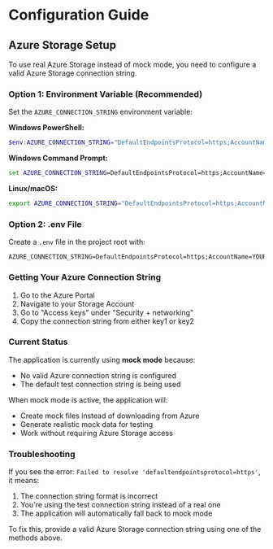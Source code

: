 # Configuration Guide

## Azure Storage Setup

To use real Azure Storage instead of mock mode, you need to configure a valid Azure Storage connection string.

### Option 1: Environment Variable (Recommended)

Set the `AZURE_CONNECTION_STRING` environment variable:

**Windows PowerShell:**
```powershell
$env:AZURE_CONNECTION_STRING="DefaultEndpointsProtocol=https;AccountName=YOUR_ACCOUNT;AccountKey=YOUR_KEY;EndpointSuffix=core.windows.net"
```

**Windows Command Prompt:**
```cmd
set AZURE_CONNECTION_STRING=DefaultEndpointsProtocol=https;AccountName=YOUR_ACCOUNT;AccountKey=YOUR_KEY;EndpointSuffix=core.windows.net
```

**Linux/macOS:**
```bash
export AZURE_CONNECTION_STRING="DefaultEndpointsProtocol=https;AccountName=YOUR_ACCOUNT;AccountKey=YOUR_KEY;EndpointSuffix=core.windows.net"
```

### Option 2: .env File

Create a `.env` file in the project root with:
```
AZURE_CONNECTION_STRING=DefaultEndpointsProtocol=https;AccountName=YOUR_ACCOUNT;AccountKey=YOUR_KEY;EndpointSuffix=core.windows.net
```

### Getting Your Azure Connection String

1. Go to the Azure Portal
2. Navigate to your Storage Account
3. Go to "Access keys" under "Security + networking"
4. Copy the connection string from either key1 or key2

### Current Status

The application is currently using **mock mode** because:
- No valid Azure connection string is configured
- The default test connection string is being used

When mock mode is active, the application will:
- Create mock files instead of downloading from Azure
- Generate realistic mock data for testing
- Work without requiring Azure Storage access

### Troubleshooting

If you see the error: `Failed to resolve 'defaultendpointsprotocol=https'`, it means:
1. The connection string format is incorrect
2. You're using the test connection string instead of a real one
3. The application will automatically fall back to mock mode

To fix this, provide a valid Azure Storage connection string using one of the methods above. 